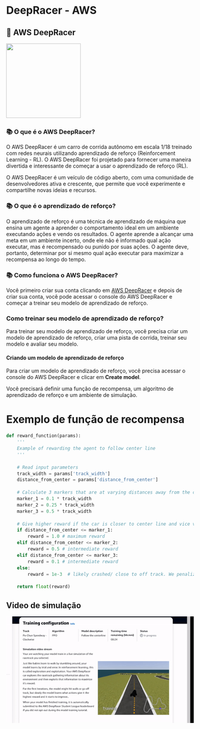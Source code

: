 # DeepRacer - AWS

## 🚗 AWS DeepRacer


<img src="https://hostingjournalist.com/wp-content/uploads/2020/01/AWS-DeepRacer-League-Preview.jpg" width="200" height="200" />

### 📚 O que é o AWS DeepRacer?

O AWS DeepRacer é um carro de corrida autônomo em escala 1/18  treinado com redes neurais utilizando aprendizado de reforço (Reinforcement Learning - RL). O AWS DeepRacer foi projetado para fornecer uma maneira divertida e interessante de começar a usar o aprendizado de reforço (RL). 

O AWS DeepRacer é um veículo de código aberto, com uma comunidade de desenvolvedores ativa e crescente, que permite que você experimente e compartilhe novas ideias e recursos.

### 📚 O que é o aprendizado de reforço?

O aprendizado de reforço é uma técnica de aprendizado de máquina que ensina um agente a aprender o comportamento ideal em um ambiente executando ações e vendo os resultados. O agente aprende a alcançar uma meta em um ambiente incerto, onde ele não é informado qual ação executar, mas é recompensado ou punido por suas ações. O agente deve, portanto, determinar por si mesmo qual ação executar para maximizar a recompensa ao longo do tempo.

### 📚 Como funciona o AWS DeepRacer?

Você primeiro criar sua conta clicando em [AWS DeepRacer](https://student.deepracer.com/home) e depois de criar sua conta, você pode acessar o console do AWS DeepRacer e começar a treinar seu modelo de aprendizado de reforço.

### Como treinar seu modelo de aprendizado de reforço?

Para treinar seu modelo de aprendizado de reforço, você precisa criar um modelo de aprendizado de reforço, criar uma pista de corrida, treinar seu modelo e avaliar seu modelo.

#### Criando um modelo de aprendizado de reforço

Para criar um modelo de aprendizado de reforço, você precisa acessar o console do AWS DeepRacer e clicar em **Create model**.

Você precisará definir uma função de recompensa, um algoritmo de aprendizado de reforço e um ambiente de simulação.


# Exemplo de função de recompensa

```python
def reward_function(params):
    '''
    Example of rewarding the agent to follow center line
    '''

    # Read input parameters
    track_width = params['track_width'] 
    distance_from_center = params['distance_from_center']

    # Calculate 3 markers that are at varying distances away from the center line
    marker_1 = 0.1 * track_width
    marker_2 = 0.25 * track_width
    marker_3 = 0.5 * track_width

    # Give higher reward if the car is closer to center line and vice versa
    if distance_from_center <= marker_1:
        reward = 1.0 # maximum reward
    elif distance_from_center <= marker_2:
        reward = 0.5 # intermediate reward
    elif distance_from_center <= marker_3:
        reward = 0.1 # intermediate reward
    else:
        reward = 1e-3  # likely crashed/ close to off track. We penalize.

    return float(reward)
```

## Video de simulação 

![](https://github.com/roscibely/neural_networks/blob/develop/unidadeI/animation.gif)
